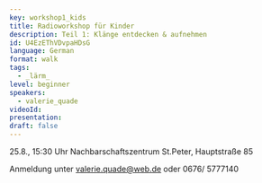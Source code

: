 ```yaml
---
key: workshop1_kids
title: Radioworkshop für Kinder
description: Teil 1: Klänge entdecken & aufnehmen
id: U4EzEThVDvpaHDsG
language: German
format: walk
tags:
  - _lärm_
level: beginner
speakers:
  - valerie_quade
videoId: 
presentation: 
draft: false
---
```


25.8., 15:30 Uhr 
Nachbarschaftszentrum St.Peter, Hauptstraße 85

Anmeldung unter valerie.quade@web.de oder 0676/ 5777140

